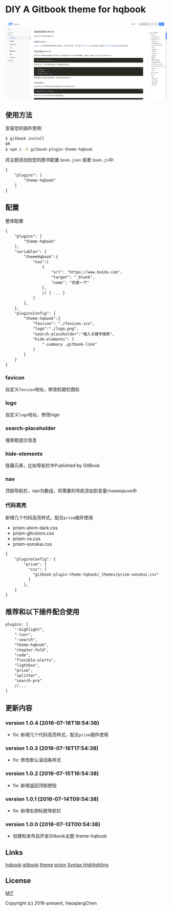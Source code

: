 # DIY A Gitbook theme for hqbook

![Image](./_assets/preview.png)

## 使用方法

安装您的插件使用:

```bash
$ gitbook install
OR
$ npm i -D gitbook-plugin-theme-hqbook
```

将主题添加到您的图书配置 `book.json` 或者 `book.js`中:

```json5
{
    "plugins": [
        "theme-hqbook"
    ]
}
```

## 配置

整体配置

```json5
{
    "plugins": [
        "theme-hqbook"
    ],
    "variables": {
        "themeHqbook":{
            "nav":[
                {
                    "url": "https://www.baidu.com",
                    "target": "_blank",
                    "name": "百度一下"
                },
                // { ... }
            ]
        },
    },
    "pluginsConfig": {
        "theme-hqbook":{
            "favicon": "./favicon.ico",
            "logo":"./logo.png",
            "search-placeholder":"输入关键字搜索",
            "hide-elements": [
                ".summary .gitbook-link"
            ]
        }
    }
}
```

### favicon
自定义`favicon`地址，修改标题栏图标

### logo
自定义`logo`地址，修改logo

### search-placeholder
搜索框提示信息

### hide-elements
隐藏元素，比如导航栏中Published by GitBook

### nav
顶部导航栏，nav为数组，将需要的导航添加到变量`themeHqbook`中

### 代码高亮

新增几个代码高亮样式，配合`prism`插件使用
* prism-atom-dark.css
* prism-ghcolors.css
* prism-vs.css
* prism-xonokai.css
```json5
{
    "pluginsConfig": {
        "prism": {
          "css": [
            "gitbook-plugin-theme-hqbook/_themes/prism-xonokai.css"
          ]
        },
    }
}
```

## 推荐和以下插件配合使用

```
plugins: [
    "-highlight",
    "-lunr",
    "-search",
    "theme-hqbook",
    "chapter-fold",
    "code",
    "flexible-alerts",
    "lightbox",
    "prism",
    "splitter",
    "search-pro"
    //...
]
```

## 更新内容

### version 1.0.4 (2016-07-18T18:54:38)

* fix: 新增几个代码高亮样式，配合`prism`插件使用

### version 1.0.3 (2016-07-16T17:54:38)

* fix: 修改默认滚动条样式

### version 1.0.2 (2016-07-15T16:54:38)

* fix: 新增返回顶部按钮

### version 1.0.1 (2016-07-14T09:54:38)

* fix: 新增右侧标题导航栏

### version 1.0.0 (2016-07-13T00:54:38)

* 创建和发布自开发Gitbook主题 theme-hqbook

## Links

[hqbook](https://github.com/HaoqiangChen/hqbook)
[gitbook](http://gitbook.com/)
[theme](https://github.com/HaoqiangChen/gitbook-plugin-theme-hqbook)
[prism](https://github.com/gaearon/gitbook-plugin-prism)
[Syntax Highlighting](https://atelierbram.github.io/syntax-highlighting/prism/demo/)

## License

[MIT](http://opensource.org/licenses/MIT)

Copyright (c) 2016-present, HaoqiangChen

